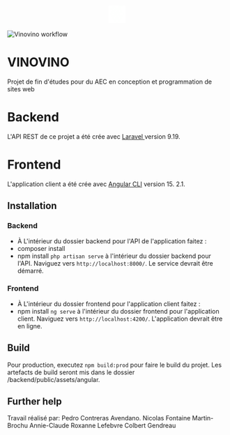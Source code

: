 <p align="center"><a href="https://vinovino.ca" target="_blank"><img src="./frontend/src/assets/logo/logo.svg" 
width="40" 
alt="Laravel 
Logo"></a></p>

![Vinovino workflow](https://github.com/anperoconi/vinovino/actions/workflows/main.yml/badge.svg)

# VINOVINO

Projet de fin d'études pour du AEC en conception et programmation de sites web

# Backend

L'API REST de ce projet a été crée avec [Laravel ](https://laravel.com/docs/9.x) version 9.19.

# Frontend

L'application client a été crée avec [Angular CLI](https://github.com/angular/angular-cli) 
version 15.
2.1.

## Installation

### Backend
- À L'intérieur du dossier backend pour l'API de l'application faitez :
- composer install
- npm install
 `php artisan serve` à l'intérieur du dossier backend pour l'API. 
 Naviguez vers `http://localhost:8000/`. Le service devrait être démarré.

### Frontend
- À L'intérieur du dossier frontend pour l'application client faitez :
- npm install
`ng serve` à l'intérieur du dossier frontend pour l'application client.
Naviguez vers `http://localhost:4200/`. L'application devrait être en ligne.

## Build

Pour production, executez `npm build:prod` pour faire le build du projet. Les artefacts
de build seront mis dans le dossier /backend/public/assets/angular.


## Further help

Travail réalisé par:
Pedro Contreras Avendano.
Nicolas Fontaine
Martin-Brochu Annie-Claude
Roxanne Lefebvre
Colbert Gendreau